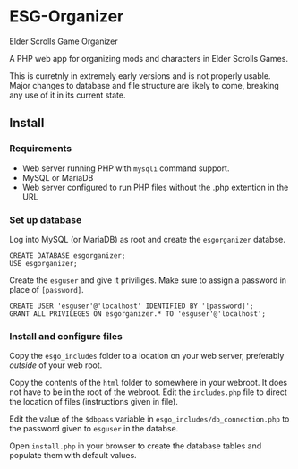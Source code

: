 # ESG-Organizer

Elder Scrolls Game Organizer

A PHP web app for organizing mods and characters in Elder Scrolls Games.

This is curretnly in extremely early versions and is not properly usable.
Major changes to database and file structure are likely to come, breaking any use of it in its current state.

## Install

### Requirements

* Web server running PHP with `mysqli` command support.
* MySQL or MariaDB
* Web server configured to run PHP files without the .php extention in the URL

### Set up database

Log into MySQL (or MariaDB) as root and create the `esgorganizer` databse.

	CREATE DATABASE esgorganizer;
	USE esgorganizer;

Create the `esguser` and give it priviliges. Make sure to assign a password in place of `[password]`.

	CREATE USER 'esguser'@'localhost' IDENTIFIED BY '[password]';
	GRANT ALL PRIVILEGES ON esgorganizer.* TO 'esguser'@'localhost';

### Install and configure files

Copy the `esgo_includes` folder to a location on your web server, preferably _outside_ of your web root.

Copy the contents of the `html` folder to somewhere in your webroot. It does not have to be in the root of the webroot. Edit the `includes.php` file to direct the location of files (instructions given in file).

Edit the value of the `$dbpass` variable in `esgo_includes/db_connection.php` to the password given to `esguser` in the databse.

Open `install.php` in your browser to create the database tables and populate them with default values.
